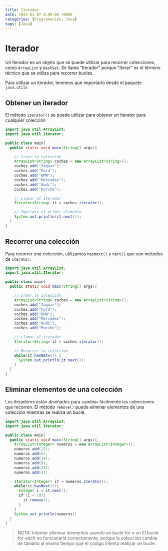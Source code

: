 ```yaml
---
title: Iterador
date: 2024-01-07 8:00:00 +0800
categories: [Programación, Java]
tags: [Java]
---
```


# Iterador

Un Iterador es un objeto que se puede utilizar para recorrer colecciones, como `ArrayList` y `HashSet`. Se llama "Iterador" porque "Iterar" es el término técnico que se utiliza para recorrer bucles.

Para utilizar un iterador, tenemos que importarlo desde el paquete `java.utils`

## Obtener un iterador

El método `iterator()` se puede utilizar para obtener un Iterator para cualquier colección

```java
import java.util.ArrayList;
import java.util.Iterator;

public class main{
  public static void main(String[] args){

    // Crear la colección
    ArrayList<String> coches = new ArrayList<String>();
    coches.add("Jaguar");
    coches.add("Ford");
    coches.add("BMW");
    coches.add("Mercedes");
    coches.add("Audi");
    coches.add("Porche");

    // Llamar al iterador
    Iterator<String> it = coches.iterator();

    // Imprimir el primer elemento
    System.out.println(it.next());
  }
}
```

## Recorrer una colección

Para recorrer una colección, utilizamos `hasNext()` y `next()` que son métodos de `iterator`.

```java
import java.util.ArrayList;
import java.util.Iterator;

public class main{
  public static void main(String[] args){

    // Crear la colección
    ArrayList<String> coches = new ArrayList<String>();
    coches.add("Jaguar");
    coches.add("Ford");
    coches.add("BMW");
    coches.add("Mercedes");
    coches.add("Audi");
    coches.add("Porche");

    // Llamar al iterador
    Iterator<String> it = coches.iterator();

    // Recorrer la colección
    while(it.hasNetx()) {
      System.out.println(it.next());
    }
  }
}
```

## Eliminar elementos de una colección

Los iteradores están diseñados para cambiar fácilmente las colecciones que recorren. El método `remove()` puede eliminar elementos de una colección mientras se realiza un bucle.

```java
import java.util.ArrayList;
import java.util.Iterator;

public class main{
  public static void main(String[] args){
    ArrayList<Integer> numeros = new ArrayList<Integer>();
    numeros.add(12);
    numeros.add(6);
    numeros.add(34);
    numeros.add(9);
    numeros.add(21);
    numeros.add(4);

    Iterator<Integer> it = numeros.iterator();
    while(it.hasNext()){
      Integer i = it.next();
      if (i < 10){
        it.remove();
      }
    }
    System.out.println(numeros);
  }
}
```

> NOTA: Intentar eliminar elementos usando un bucle for o un El bucle for-each no funcionaría correctamente, porque la colección cambia de tamaño al mismo tiempo que el código intenta realizar un bucle. 
